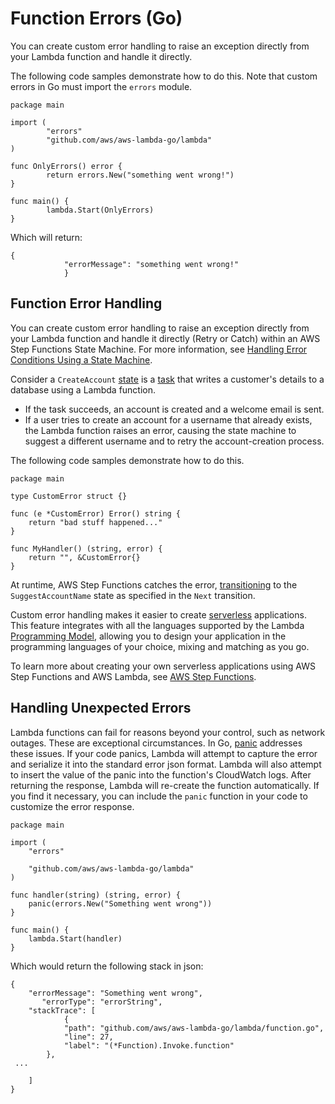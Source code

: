 # Function Errors \(Go\)<a name="go-programming-model-errors"></a>

You can create custom error handling to raise an exception directly from your Lambda function and handle it directly\. 

The following code samples demonstrate how to do this\. Note that custom errors in Go must import the `errors` module\.

```
package main
 
import (
        "errors"
        "github.com/aws/aws-lambda-go/lambda"
)
 
func OnlyErrors() error {
        return errors.New("something went wrong!")
}
 
func main() {
        lambda.Start(OnlyErrors)
}
```

Which will return:

```
{
            "errorMessage": "something went wrong!"
            }
```

## Function Error Handling<a name="python-custom-errors"></a>

You can create custom error handling to raise an exception directly from your Lambda function and handle it directly \(Retry or Catch\) within an AWS Step Functions State Machine\. For more information, see [Handling Error Conditions Using a State Machine](https://docs.aws.amazon.com/step-functions/latest/dg/tutorial-handling-error-conditions.html)\. 

Consider a `CreateAccount` [state](https://docs.aws.amazon.com/step-functions/latest/dg/awl-ref-states.html) is a [task](https://docs.aws.amazon.com/step-functions/latest/dg/awl-ref-states-task.html) that writes a customer's details to a database using a Lambda function\.
+ If the task succeeds, an account is created and a welcome email is sent\.
+ If a user tries to create an account for a username that already exists, the Lambda function raises an error, causing the state machine to suggest a different username and to retry the account\-creation process\.

The following code samples demonstrate how to do this\. 

```
package main

type CustomError struct {}

func (e *CustomError) Error() string {
	return "bad stuff happened..."
}

func MyHandler() (string, error) {
	return "", &CustomError{}
}
```

At runtime, AWS Step Functions catches the error, [transitioning](https://docs.aws.amazon.com/step-functions/latest/dg/concepts-transitions.html) to the `SuggestAccountName` state as specified in the `Next` transition\.

Custom error handling makes it easier to create [serverless](https://aws.amazon.com/serverless) applications\. This feature integrates with all the languages supported by the Lambda [Programming Model](programming-model-v2.md), allowing you to design your application in the programming languages of your choice, mixing and matching as you go\.

To learn more about creating your own serverless applications using AWS Step Functions and AWS Lambda, see [AWS Step Functions](https://aws.amazon.com/step-functions/)\. 

## Handling Unexpected Errors<a name="go-errors-panic"></a>

Lambda functions can fail for reasons beyond your control, such as network outages\. These are exceptional circumstances\. In Go, [panic](https://gobyexample.com/panic) addresses these issues\. If your code panics, Lambda will attempt to capture the error and serialize it into the standard error json format\. Lambda will also attempt to insert the value of the panic into the function's CloudWatch logs\. After returning the response, Lambda will re\-create the function automatically\. If you find it necessary, you can include the `panic` function in your code to customize the error response\.

```
package main

import (
	"errors"

	"github.com/aws/aws-lambda-go/lambda"
)

func handler(string) (string, error) {
	panic(errors.New("Something went wrong"))
}

func main() {
	lambda.Start(handler)
}
```

Which would return the following stack in json:

```
{
    "errorMessage": "Something went wrong",
       "errorType": "errorString",
    "stackTrace": [ 
            {
            "path": "github.com/aws/aws-lambda-go/lambda/function.go",
            "line": 27,
            "label": "(*Function).Invoke.function"
        },
 ...
    
    ]
}
```